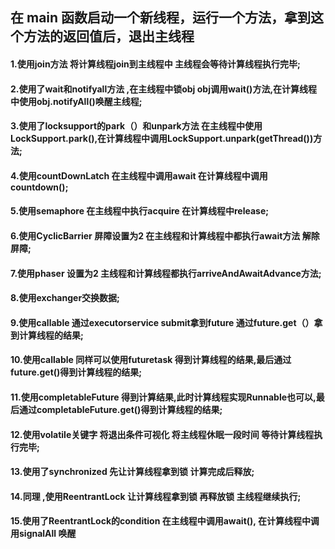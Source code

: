 ## 在 main 函数启动一个新线程，运行一个方法，拿到这 个方法的返回值后，退出主线程 

#### 1.使用join方法  将计算线程join到主线程中 主线程会等待计算线程执行完毕;

#### 2.使用了wait和notifyall方法 ,在主线程中锁obj obj调用wait()方法,在计算线程中使用obj.notifyAll()唤醒主线程;

#### 3.使用了locksupport的park（）和unpark方法 在主线程中使用LockSupport.park(),在计算线程中调用LockSupport.unpark(getThread())方法;

#### 4.使用countDownLatch  在主线程中调用await 在计算线程中调用countdown();

#### 5.使用semaphore 在主线程中执行acquire 在计算线程中release;

#### 6.使用CyclicBarrier 屏障设置为2 在主线程和计算线程中都执行await方法 解除屏障;

#### 7.使用phaser 设置为2 主线程和计算线程都执行arriveAndAwaitAdvance方法;

#### 8.使用exchanger交换数据;

#### 9.使用callable  通过executorservice submit拿到future 通过future.get（）拿到计算线程的结果;

#### 10.使用callable 同样可以使用futuretask 得到计算线程的结果,最后通过future.get()得到计算线程的结果;

#### 11.使用completableFuture 得到计算结果,此时计算线程实现Runnable也可以,最后通过completableFuture.get()得到计算线程的结果;

#### 12.使用volatile关键字  将退出条件可视化 将主线程休眠一段时间  等待计算线程执行完毕;

#### 13.使用了synchronized  先让计算线程拿到锁 计算完成后释放;

#### 14.同理 ,使用ReentrantLock 让计算线程拿到锁 再释放锁 主线程继续执行;

#### 15.使用了ReentrantLock的condition 在主线程中调用await(), 在计算线程中调用signalAll 唤醒



